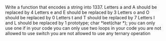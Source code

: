 Write a function that encodes a string into 1337. Letters a and A should be replaced by 4 Letters e and E should be replaced by 3 Letters o and O should be replaced by 0 Letters t and T should be replaced by 7 Letters l and L should be replaced by 1 prototype; char *leet(char *); you can only use one if in your code you can only use two loops in your code you are not allowed to use switch you are not allowed to use any ternary operation

